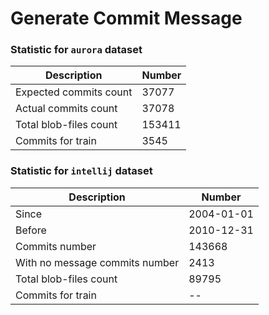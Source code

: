# Generate Commit Message

### Statistic for `aurora` dataset

| **Description** |  **Number** |
|---|---|
| Expected commits count |  37077 |
|  Actual commits count | 37078  |
| Total blob-files count  | 153411 |
|Commits for train|3545|

### Statistic for `intellij` dataset

| **Description** |  **Number** |
|---|---|
|Since|2004-01-01|
|Before|2010-12-31|
|  Commits number | 143668  |
|With no message commits number|2413|
| Total blob-files count  | 89795 |
|Commits for train|--|


